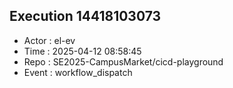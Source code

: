 ## Execution 14418103073
- Actor  : el-ev
- Time   : 2025-04-12 08:58:45
- Repo   : SE2025-CampusMarket/cicd-playground
- Event  : workflow_dispatch
